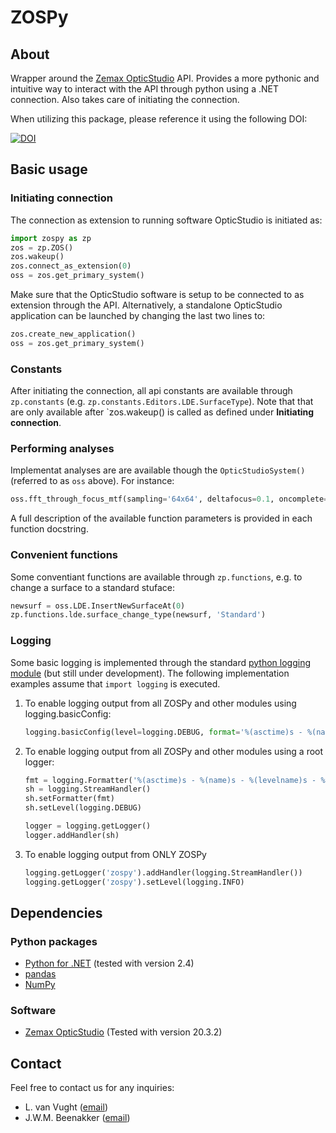# ZOSPy

## About
Wrapper around the [Zemax OpticStudio](https://www.zemax.com/pages/opticstudio) API. Provides a more pythonic and intuitive way to interact with the API through python using a .NET connection. Also takes care of initiating the connection.

When utilizing this package, please reference it using the following DOI:

[![DOI](https://zenodo.org/badge/403590410.svg)](https://zenodo.org/badge/latestdoi/403590410)

## Basic usage
### Initiating connection
The connection as extension to running software OpticStudio is initiated as:

```python
import zospy as zp
zos = zp.ZOS()
zos.wakeup()
zos.connect_as_extension(0)
oss = zos.get_primary_system()
```
Make sure that the OpticStudio software is setup to be connected to as extension through the API. Alternatively, a standalone OpticStudio application can be launched by changing the last two lines to:

```python
zos.create_new_application()
oss = zos.get_primary_system()
```

### Constants
After initiating the connection, all api constants are available through `zp.constants` (e.g. `zp.constants.Editors.LDE.SurfaceType`). Note that that are only available after `zos.wakeup() is called as defined under **Initiating connection**. 

### Performing analyses
Implementat analyses are are available though the `OpticStudioSystem()` (referred to as `oss` above). For instance:

```python
oss.fft_through_focus_mtf(sampling='64x64', deltafocus=0.1, oncomplete='Close')
```
A full description of the available function parameters is provided in each function docstring.

### Convenient functions
Some conventiant functions are available through `zp.functions`, e.g. to change a surface to a standard stuface:

```python
newsurf = oss.LDE.InsertNewSurfaceAt(0)
zp.functions.lde.surface_change_type(newsurf, 'Standard')
```

### Logging
Some basic logging is implemented through the standard [python logging module](https://docs.python.org/3/library/logging.html) (but still under development). The following implementation examples assume that `import logging` is executed.

1. To enable logging output from all ZOSPy and other modules using logging.basicConfig:
    ```python
    logging.basicConfig(level=logging.DEBUG, format='%(asctime)s - %(name)s - %(levelname)s - %(message)s')
    ```
2. To enable logging output from all ZOSPy and other modules using a root logger:
    ```python
    fmt = logging.Formatter('%(asctime)s - %(name)s - %(levelname)s - %(message)s')
    sh = logging.StreamHandler()
    sh.setFormatter(fmt)
    sh.setLevel(logging.DEBUG)

    logger = logging.getLogger()
    logger.addHandler(sh)
    ```
3. To enable logging output from ONLY ZOSPy
    ```python
    logging.getLogger('zospy').addHandler(logging.StreamHandler())
    logging.getLogger('zospy').setLevel(logging.INFO)
    ```

## Dependencies
### Python packages
- [Python for .NET](http://pythonnet.github.io/) (tested with version 2.4)
- [pandas](https://pandas.pydata.org/)
- [NumPy](https://numpy.org/)

### Software
- [Zemax OpticStudio](https://www.zemax.com/pages/opticstudio) (Tested with version 20.3.2)

## Contact
Feel free to contact us for any inquiries:
- L. van Vught ([email](mailto:l.van_vught@lumc.nl))
- J.W.M. Beenakker ([email](mailto:j.w.m.beenakker@lumc.nl))